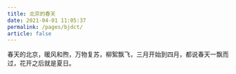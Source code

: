 ```yaml
---
title: 北京的春天
date: 2021-04-01 11:05:37
permalink: /pages/bjdct/
article: false
---
```



春天的北京，暖风和煦，万物复苏，柳絮飘飞，三月开始到四月，都说春天一飘而过，花开之后就是夏日。